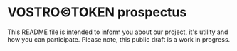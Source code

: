# VOSTRO©TOKEN prospectus
This README file is intended to inform you about our project, it's utility and how you can participate. Please note, this public draft is a work in progress.
